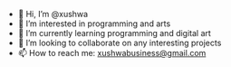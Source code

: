 - 👋 Hi, I’m @xushwa
- 👀 I’m interested in programming and arts
- 🌱 I’m currently learning programming and digital art
- 💞️ I’m looking to collaborate on any interesting projects
- 📫 How to reach me: xushwabusiness@gmail.com

<!---
xushwa/xushwa is a ✨ special ✨ repository because its `README.md` (this file) appears on your GitHub profile.
You can click the Preview link to take a look at your changes.
--->
